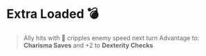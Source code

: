 # Extra Loaded 💣 
> Ally hits with 🚫 cripples enemy speed next turn
Advantage to: __Charisma Saves__ and +2 to __Dexterity Checks__
